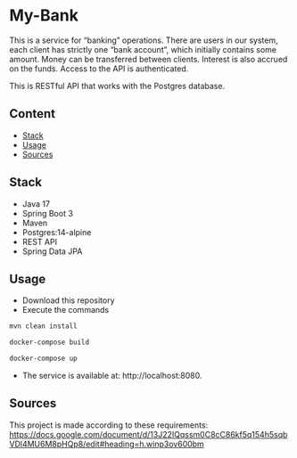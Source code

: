 # My-Bank
This is a service for “banking” operations. 
There are users in our system, each client has strictly one “bank account”, which initially contains some amount. 
Money can be transferred between clients. Interest is also accrued on the funds.
Access to the API is authenticated.

This is RESTful API that works with the Postgres database.

## Content
- [Stack](#stack)
- [Usage](#usage)
- [Sources](#sources)

## Stack
- Java 17
- Spring Boot 3
- Maven
- Postgres:14-alpine
- REST API
- Spring Data JPA

## Usage
- Download this repository
- Execute the commands
```sh
mvn clean install
```
```sh
docker-compose build
```
```sh
docker-compose up
```
- The service is available at: http://localhost:8080.

## Sources
This project is made according to these requirements: https://docs.google.com/document/d/13J22IQqssm0C8cC86kf5q154h5sqbVDl4MU6M8pHQp8/edit#heading=h.winp3ov600bm 
